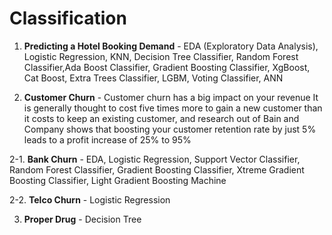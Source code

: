 # Classification

1. **Predicting a Hotel Booking Demand** - EDA (Exploratory Data Analysis), Logistic Regression, KNN, Decision Tree Classifier, Random Forest Classifier,Ada Boost Classifier, Gradient Boosting Classifier, XgBoost, Cat Boost, Extra Trees Classifier, LGBM, Voting Classifier, ANN

2. **Customer Churn** - Customer churn has a big impact on your revenue It is generally thought to cost five times more to gain a new customer than it costs to keep an existing customer, and research out of Bain and Company shows that boosting your customer retention rate by just 5% leads to a profit increase of 25% to 95%

2-1.  **Bank Churn** - EDA, Logistic Regression, Support Vector Classifier, Random Forest Classifier, Gradient Boosting Classifier, Xtreme Gradient Boosting Classifier, Light Gradient Boosting Machine 

2-2. **Telco Churn** - Logistic Regression 

3. **Proper Drug** - Decision Tree 
